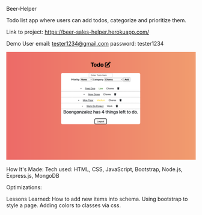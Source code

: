 Beer-Helper

Todo list app where users can add todos, categorize and prioritize them.

Link to project: https://beer-sales-helper.herokuapp.com/

Demo User
email: tester1234@gmail.com
password: tester1234

![Screenshot](public/imgs/todolistscreenshot.png)

How It's Made:
Tech used: HTML, CSS, JavaScript, Bootstrap, Node.js, Express.js, MongoDB

Optimizations: 

Lessons Learned:
How to add new items into schema.  Using bootstrap to style a page.  Adding colors to classes via css.  


